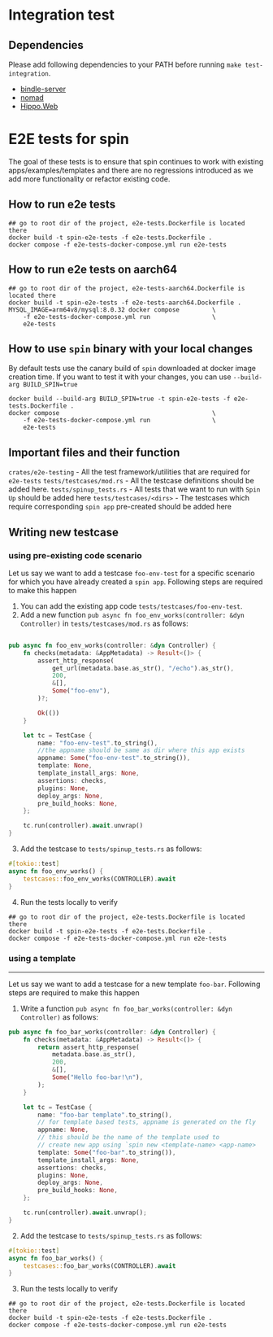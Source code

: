 # Integration test

## Dependencies

Please add following dependencies to your PATH before running `make test-integration`.

* [bindle-server](https://github.com/deislabs/bindle)
* [nomad](https://github.com/hashicorp/nomad)
* [Hippo.Web](https://github.com/deislabs/hippo)

# E2E tests for spin

The goal of these tests is to ensure that spin continues to work with existing apps/examples/templates and there are no regressions introduced as we add more functionality or refactor existing code.

## How to run e2e tests

```
## go to root dir of the project, e2e-tests.Dockerfile is located there
docker build -t spin-e2e-tests -f e2e-tests.Dockerfile .
docker compose -f e2e-tests-docker-compose.yml run e2e-tests
```

## How to run e2e tests on aarch64
```
## go to root dir of the project, e2e-tests-aarch64.Dockerfile is located there
docker build -t spin-e2e-tests -f e2e-tests-aarch64.Dockerfile .
MYSQL_IMAGE=arm64v8/mysql:8.0.32 docker compose         \
    -f e2e-tests-docker-compose.yml run                 \
    e2e-tests
```

## How to use `spin` binary with your local changes

By default tests use the canary build of `spin` downloaded at docker image creation time. If you want to test it with your changes, you can use `--build-arg BUILD_SPIN=true`

```
docker build --build-arg BUILD_SPIN=true -t spin-e2e-tests -f e2e-tests.Dockerfile .
docker compose                                          \
    -f e2e-tests-docker-compose.yml run                 \
    e2e-tests
```

## Important files and their function

`crates/e2e-testing`     - All the test framework/utilities that are required for `e2e-tests`
`tests/testcases/mod.rs` - All the testcase definitions should be added here.
`tests/spinup_tests.rs`  - All tests that we want to run with `Spin Up` should be added here
`tests/testcases/<dirs>` - The testcases which require corresponding `spin app` pre-created should be added here


## Writing new testcase

### using pre-existing code scenario

Let us say we want to add a testcase `foo-env-test` for a specific scenario for which you have already created a `spin app`. Following steps are required to make this happen

1. You can add the existing app code `tests/testcases/foo-env-test`.
2. Add a new function `pub async fn foo_env_works(controller: &dyn Controller)` in `tests/testcases/mod.rs` as follows:

```rust

pub async fn foo_env_works(controller: &dyn Controller) {
    fn checks(metadata: &AppMetadata) -> Result<()> {
        assert_http_response(
            get_url(metadata.base.as_str(), "/echo").as_str(),
            200,
            &[],
            Some("foo-env"),
        )?;

        Ok(())
    }

    let tc = TestCase {
        name: "foo-env-test".to_string(),
        //the appname should be same as dir where this app exists
        appname: Some("foo-env-test".to_string()),
        template: None,
        template_install_args: None,
        assertions: checks,
        plugins: None,
        deploy_args: None,
        pre_build_hooks: None,
    };

    tc.run(controller).await.unwrap()
}

```

3. Add the testcase to `tests/spinup_tests.rs` as follows:


```rust
#[tokio::test]
async fn foo_env_works() {
    testcases::foo_env_works(CONTROLLER).await
}
```

4. Run the tests locally to verify

```
## go to root dir of the project, e2e-tests.Dockerfile is located there
docker build -t spin-e2e-tests -f e2e-tests.Dockerfile .
docker compose -f e2e-tests-docker-compose.yml run e2e-tests
```

### using a template
---------------------

Let us say we want to add a testcase for a new template `foo-bar`. Following steps are required to make this happen

1. Write a function `pub async fn foo_bar_works(controller: &dyn Controller)` as follows:

```rust
pub async fn foo_bar_works(controller: &dyn Controller) {
    fn checks(metadata: &AppMetadata) -> Result<()> {
        return assert_http_response(
            metadata.base.as_str(),
            200,
            &[],
            Some("Hello foo-bar!\n"),
        );
    }

    let tc = TestCase {
        name: "foo-bar template".to_string(),
        // for template based tests, appname is generated on the fly
        appname: None,
        // this should be the name of the template used to 
        // create new app using `spin new <template-name> <app-name>
        template: Some("foo-bar".to_string()),
        template_install_args: None,
        assertions: checks,
        plugins: None,
        deploy_args: None,
        pre_build_hooks: None,
    };

    tc.run(controller).await.unwrap();
}

```


2. Add the testcase to `tests/spinup_tests.rs` as follows:

```rust
#[tokio::test]
async fn foo_bar_works() {
    testcases::foo_bar_works(CONTROLLER).await
}
```

3. Run the tests locally to verify

```
## go to root dir of the project, e2e-tests.Dockerfile is located there
docker build -t spin-e2e-tests -f e2e-tests.Dockerfile .
docker compose -f e2e-tests-docker-compose.yml run e2e-tests
```
